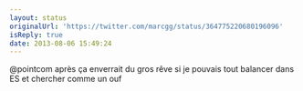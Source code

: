 ```yaml
---
layout: status
originalUrl: 'https://twitter.com/marcgg/status/364775220680196096'
isReply: true
date: 2013-08-06 15:49:24
---
```


@pointcom après ça enverrait du gros rêve si je pouvais tout balancer dans ES et chercher comme un ouf
